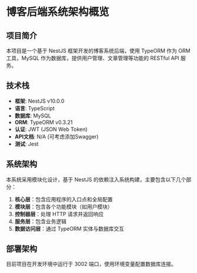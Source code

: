 # 博客后端系统架构概览

## 项目简介

本项目是一个基于 NestJS 框架开发的博客系统后端，使用 TypeORM 作为 ORM 工具，MySQL 作为数据库，提供用户管理、文章管理等功能的 RESTful API 服务。

## 技术栈

- **框架**: NestJS v10.0.0
- **语言**: TypeScript
- **数据库**: MySQL
- **ORM**: TypeORM v0.3.21
- **认证**: JWT (JSON Web Token)
- **API文档**: N/A (可考虑添加Swagger)
- **测试**: Jest

## 系统架构

本系统采用模块化设计，基于 NestJS 的依赖注入系统构建，主要包含以下几个部分：

1. **核心层**：包含应用程序的入口点和全局配置
2. **模块层**：包含各个功能模块（如用户模块）
3. **控制器层**：处理 HTTP 请求并返回响应
4. **服务层**：包含业务逻辑
5. **数据访问层**：通过 TypeORM 实体与数据库交互

## 部署架构

目前项目在开发环境中运行于 3002 端口，使用环境变量配置数据库连接。 